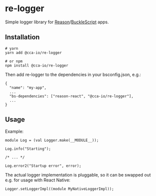 # re-logger

Simple logger library for [Reason](https://reasonml.github.io)/[BuckleScript](https://bucklescript.github.io) apps.

## Installation

```shell
# yarn
yarn add @cca-io/re-logger

# or npm
npm install @cca-io/re-logger
```

Then add re-logger to the dependencies in your bsconfig.json, e.g.:

```
{
  "name": "my-app",
  ...
  "bs-dependencies": ["reason-react", "@cca-io/re-logger"],
  ...
}
```

## Usage

Example:

```reason
module Log = (val Logger.make(__MODULE__));

Log.info("Starting");

/* ... */

Log.error2("Startup error", error);
```

The actual logger implementation is pluggable, so it can be swapped out e.g. for usage with React Native:

```reason
Logger.setLoggerImpl((module MyNativeLoggerImpl));
```
